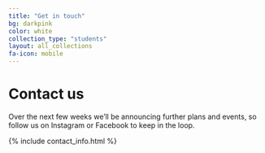 ```yaml
---
title: "Get in touch"
bg: darkpink
color: white
collection_type: "students"
layout: all_collections
fa-icon: mobile
---
```


# Contact us
Over the next few weeks we’ll be announcing further plans and events, so follow us on Instagram or Facebook to keep in the loop.

{% include contact_info.html %}
